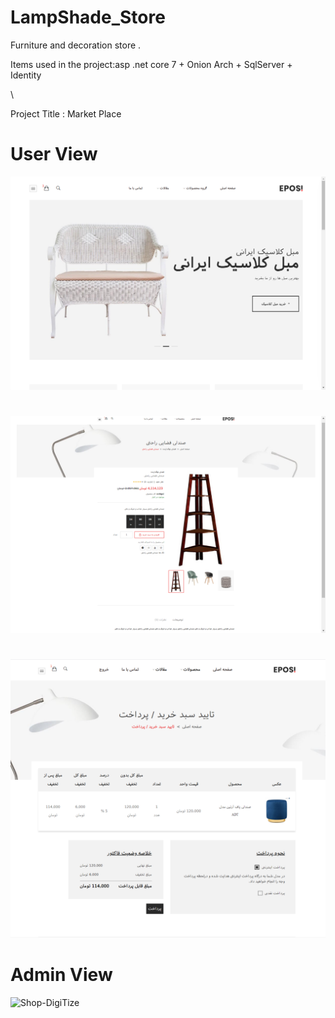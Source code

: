 # LampShade_Store

Furniture and decoration store .

Items used in the project:asp .net core 7 + Onion Arch + SqlServer + Identity

\

Project Title : Market Place

#

# User View

![Shop-DigiTize](WebView/img1.png)

#

![Shop-DigiTize](WebView/img2.png)

#

![Shop-DigiTize](WebView/img3.png)

#

# Admin View

![Shop-DigiTize](WebView/img4.jpg)

#
